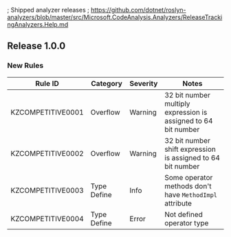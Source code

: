 ; Shipped analyzer releases
; https://github.com/dotnet/roslyn-analyzers/blob/master/src/Microsoft.CodeAnalysis.Analyzers/ReleaseTrackingAnalyzers.Help.md

## Release 1.0.0

### New Rules
Rule ID | Category | Severity | Notes
--------|----------|----------|-------
KZCOMPETITIVE0001 | Overflow | Warning | 32 bit number multiply expression is assigned to 64 bit number
KZCOMPETITIVE0002 | Overflow | Warning | 32 bit number shift expression is assigned to 64 bit number
KZCOMPETITIVE0003 | Type Define | Info | Some operator methods don't have `MethodImpl` attribute
KZCOMPETITIVE0004 | Type Define | Error | Not defined operator type